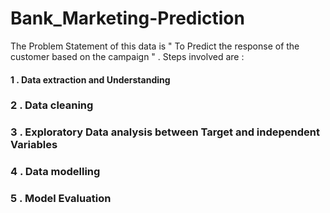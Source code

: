 # Bank_Marketing-Prediction
The Problem Statement of this data is  "  To Predict the response  of the customer based on the campaign  " .
Steps involved are :
#### 1 . Data extraction and Understanding
### 2 . Data cleaning
### 3 . Exploratory Data analysis between Target and independent Variables
### 4 . Data modelling
### 5 . Model Evaluation
